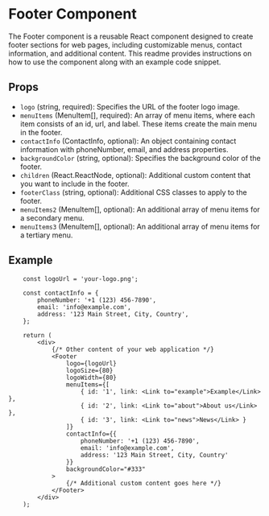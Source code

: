 # Footer Component

The Footer component is a reusable React component designed to create footer sections for web pages, including customizable menus, contact information, and additional content. This readme provides instructions on how to use the component along with an example code snippet.

## Props
- `logo` (string, required): Specifies the URL of the footer logo image.
- `menuItems` (MenuItem[], required): An array of menu items, where each item consists of an id, url, and label. These items create the main menu in the footer.
- `contactInfo` (ContactInfo, optional): An object containing contact information with phoneNumber, email, and address properties.
- `backgroundColor` (string, optional): Specifies the background color of the footer.
- `children` (React.ReactNode, optional): Additional custom content that you want to include in the footer.
- `footerClass` (string, optional): Additional CSS classes to apply to the footer.
- `menuItems2` (MenuItem[], optional): An additional array of menu items for a secondary menu.
- `menuItems3` (MenuItem[], optional): An additional array of menu items for a tertiary menu.

## Example 

```
    const logoUrl = 'your-logo.png';

    const contactInfo = {
        phoneNumber: '+1 (123) 456-7890',
        email: 'info@example.com',
        address: '123 Main Street, City, Country',
    };

    return (
        <div>
            {/* Other content of your web application */}
            <Footer
                logo={logoUrl}
                logoSize={80}
                logoWidth={80}
                menuItems={[
                    { id: '1', link: <Link to="example">Example</Link> },
                    { id: '2', link: <Link to="about">About us</Link> },
                    { id: '3', link: <Link to="news">News</Link> }
                ]}
                contactInfo={{
                    phoneNumber: '+1 (123) 456-7890',
                    email: 'info@example.com',
                    address: '123 Main Street, City, Country'
                }}
                backgroundColor="#333"
            >
                {/* Additional custom content goes here */}
            </Footer>
        </div>
    );
```